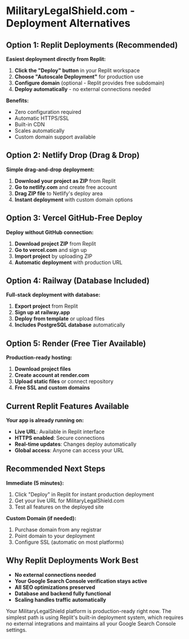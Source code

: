 # MilitaryLegalShield.com - Deployment Alternatives

## Option 1: Replit Deployments (Recommended)
**Easiest deployment directly from Replit:**

1. **Click the "Deploy" button** in your Replit workspace
2. **Choose "Autoscale Deployment"** for production use
3. **Configure domain** (optional - Replit provides free subdomain)
4. **Deploy automatically** - no external connections needed

**Benefits:**
- Zero configuration required
- Automatic HTTPS/SSL
- Built-in CDN
- Scales automatically
- Custom domain support available

## Option 2: Netlify Drop (Drag & Drop)
**Simple drag-and-drop deployment:**

1. **Download your project as ZIP** from Replit
2. **Go to netlify.com** and create free account
3. **Drag ZIP file** to Netlify's deploy area
4. **Instant deployment** with custom domain options

## Option 3: Vercel GitHub-Free Deploy
**Deploy without GitHub connection:**

1. **Download project ZIP** from Replit
2. **Go to vercel.com** and sign up
3. **Import project** by uploading ZIP
4. **Automatic deployment** with production URL

## Option 4: Railway (Database Included)
**Full-stack deployment with database:**

1. **Export project** from Replit
2. **Sign up at railway.app**
3. **Deploy from template** or upload files
4. **Includes PostgreSQL database** automatically

## Option 5: Render (Free Tier Available)
**Production-ready hosting:**

1. **Download project files**
2. **Create account at render.com**
3. **Upload static files** or connect repository
4. **Free SSL and custom domains**

## Current Replit Features Available

**Your app is already running on:**
- **Live URL**: Available in Replit interface
- **HTTPS enabled**: Secure connections
- **Real-time updates**: Changes deploy automatically
- **Global access**: Anyone can access your URL

## Recommended Next Steps

**Immediate (5 minutes):**
1. Click "Deploy" in Replit for instant production deployment
2. Get your live URL for MilitaryLegalShield.com
3. Test all features on the deployed site

**Custom Domain (if needed):**
1. Purchase domain from any registrar
2. Point domain to your deployment
3. Configure SSL (automatic on most platforms)

## Why Replit Deployments Work Best

- **No external connections needed**
- **Your Google Search Console verification stays active**
- **All SEO optimizations preserved**
- **Database and backend fully functional**
- **Scaling handles traffic automatically**

Your MilitaryLegalShield platform is production-ready right now. The simplest path is using Replit's built-in deployment system, which requires no external integrations and maintains all your Google Search Console settings.